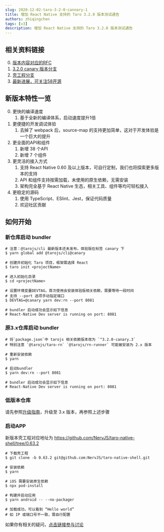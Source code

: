 ```yaml
---
slug: 2020-12-02-taro-3-2-0-cannary-1
title: 增加 React Native 支持的 Taro 3.2.0 版本测试通告
authors: zhiqingchen
tags: [v3]
description: 增加 React Native 支持的 Taro 3.2.0 版本测试通告
---
```


## 相关资料链接

0. [版本内容对应的RFC](https://github.com/NervJS/taro-rfcs/pull/8)
1. [3.2.0 canary 版本分支](https://github.com/NervJS/taro/tree/feat/react-native)
2. [壳工程分支](https://github.com/NervJS/taro-native-shell/tree/0.63.2)
3. [最新进展，可关注58开源](https://github.com/wuba/taro-react-native)

## 新版本特性一览

0. 更快的编译速度
   1. 基于全新的编译体系，启动速度提升1倍
1. 更便捷的开发调试体验
   1. 去掉了 webpack 后，source-map 的支持更加简单，这对于开发体验是一个巨大的提升
2. 更全面的API和组件
   1. 新增 38 个API
   2. 新增 7 个组件
3. 更灵活的接入方式
   1. 支持 React Native 0.60 及以上版本，可自行定制，我们也将探索更多版本的支持
   2. API 和组件支持按需加载，未使用的原生依赖，无需安装
   3. 架构完全基于 React Native 生态，相关工具、组件等均可轻松接入
4. 更稳定的源码
   1. 使用 TypeScript、ESlint、Jest，保证代码质量
   2. 欢迎社区贡献

<!--truncate-->

## 如何开始

### 新仓库启动 bundler

```
# 注意：@tarojs/cli 最新版本还未发布，体验版在标签 canary 下
$ yarn global add @tarojs/cli@canary

# 创建并初始化 Taro 项目，框架需选择 React
$ taro init <projectName>

# 进入初始化目录
$ cd <projectName>

# 设置环境变量DEVTAG，首次使用会安装体验版相关依赖，需要等待一段时间
# 支持 --port 选项手动指定端口
$ DEVTAG=@canary yarn dev:rn --port 8081

# bundler 启动成功会显示如下信息
# React-Native Dev server is running on port: 8081
```

### 原3.x仓库启动 bundler

```
# 将`package.json`中 tarojs 相关依赖版本改为 `^3.2.0-canary.3`
# 特别注意 `@tarojs/taro-rn` `@tarojs/rn-runner` 可能被安装为 2.x 版本

# 重新安装依赖
$ yarn

# 启动bundler
$ yarn dev:rn --port 8081

# bundler 启动成功会显示如下信息
# React-Native Dev server is running on port: 8081
```

### 低版本仓库

请先参照[升级指南](/docs/migration)，升级至 3.x 版本，再参照上述步骤

### 启动APP

新版本壳工程对应地址为 https://github.com/NervJS/taro-native-shell/tree/0.63.2

```
# 下载壳工程
$ git clone -b 0.63.2 git@github.com:NervJS/taro-native-shell.git

# 安装依赖
$ yarn

# iOS 需要安装原生依赖
$ npx pod-install

# 构建并启动应用 
$ yarn android -- --no-packager

# 加载成功，可以看到 “Hello world”
# 如 IP 或端口号不一致，需自行配置
```

如果你有相关的疑问，[点击链接参与讨论](https://github.com/NervJS/taro/issues/8180)


